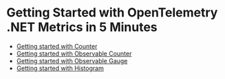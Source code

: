 # Getting Started with OpenTelemetry .NET Metrics in 5 Minutes

* [Getting started with Counter](./getting-started/README.md)
* [Getting started with Observable Counter](./getting-started-async-counter/README.md)
* [Getting started with Observable Gauge](./getting-started-gauge/README.md)
* [Getting started with Histogram](./getting-started-histogram/README.md)
